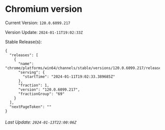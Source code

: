# Chromium version

Current Version: `120.0.6099.217`

Version Update: `2024-01-11T19:02:33Z`

Stable Release(s):
```
{
  "releases": [
    {
      "name": "chrome/platforms/win64/channels/stable/versions/120.0.6099.217/releases/1704999753",
      "serving": {
        "startTime": "2024-01-11T19:02:33.389685Z"
      },
      "fraction": 1,
      "version": "120.0.6099.217",
      "fractionGroup": "69"
    }
  ],
  "nextPageToken": ""
}
```

###### Last Update: `2024-01-13T22:00:06Z`
        